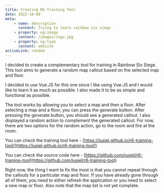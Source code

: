 ```yaml
---
title: Creating R6 Training Tool
date: 2022-10-08
meta:
    - name: description
      content: Trying to learn rainbow six siege
    - property: og:image
      content: /images/logo.jpg
    - property: og:type
      content: website
activeLink: random
---
```


<script setup>
import BlogPost from './.vitepress/theme/components/BlogPost.vue'
</script>

<BlogPost>
  <div>
I decided to create a complementary tool for training in Rainbow Six Siege. This tool aims to generate a random map callout based on the selected map and floor.

I decided to use Vue.JS for this one since I like using Vue.JS and I would like to learn it as much as possible. I also made it to be as simple and functional as possible.

The tool works by allowing you to select a map and then a floor. After selecting a map and a floor, you can press the generate button. After pressing the generate button, you should see a generated callout. I also displayed a random action to complement the generated callout. For now, there are two options for the random action, go to the room and fire at the room.

You can check the training tool here - [https://iusiel.github.io/r6-training-tool/](https://iusiel.github.io/r6-training-tool/)

You can check the source code here - [https://github.com/iusiel/r6-training-tool](https://github.com/iusiel/r6-training-tool)

Right now, the thing I want to fix the most is that you cannot repeat through the callouts for a particular map and floor. If you have already gone through all of them, you need to either refresh the application or you need to select a new map or floor. Also note that the map list is not yet complete.

  </div>
</BlogPost>
